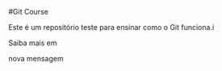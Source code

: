 #Git Course

Este é um repositório teste para ensinar como o Git funciona.i

Saiba mais em 

nova mensagem